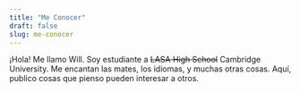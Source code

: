 ```yaml
---
title: "Me Conocer"
draft: false
slug: me-conocer
---
```


¡Hola! Me llamo Will. Soy estudiante a ~~LASA High School~~ Cambridge University. Me encantan las mates, los idiomas, y muchas otras cosas. Aquí, publico cosas que pienso pueden interesar a otros.
